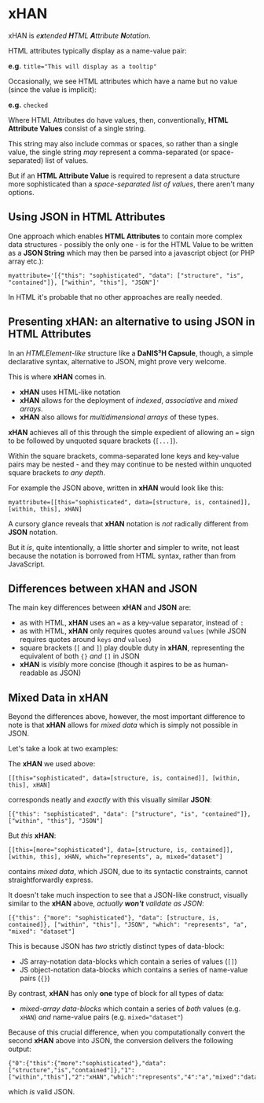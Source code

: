 # xHAN
xHAN is *e**x**tended **H**TML **A**ttribute **N**otation*.

HTML attributes typically display as a name-value pair:

**e.g.** `title="This will display as a tooltip"`

Occasionally, we see HTML attributes which have a name but no value (since the value is implicit):

**e.g.** `checked`

Where HTML Attributes do have values, then, conventionally, **HTML Attribute Values** consist of a single string.

This string may also include commas or spaces, so rather than a single value, the single string *may* represent a comma-separated (or space-separated) list of values.

But if an **HTML Attribute Value** is required to represent a data structure more sophisticated than a *space-separated list of values*, there aren't many options.

## Using JSON in HTML Attributes
One approach which enables **HTML Attributes** to contain more complex data structures - possibly the only one - is for the HTML Value to be written as a **JSON String** which may then be parsed into a javascript object (or PHP array etc.):

    myattribute='[{"this": "sophisticated", "data": ["structure", "is", "contained"]}, ["within", "this"], "JSON"]'
    
In HTML it's probable that no other approaches are really needed.

## Presenting xHAN: an alternative to using JSON in HTML Attributes

In an *HTMLElement-like* structure like a **DaNIS³H Capsule**,  though, a simple declarative syntax, alternative to JSON, might prove very welcome.

This is where **xHAN** comes in.

 - **xHAN** uses HTML-like notation
 - **xHAN** allows for the deployment of *indexed*, *associative* and *mixed arrays*.
 - **xHAN** also allows for *multidimensional arrays* of these types.

**xHAN** achieves all of this through the simple expedient of allowing an `=` sign to be followed by unquoted square brackets (`[...]`).

Within the square brackets, comma-separated lone keys and key-value pairs may be nested - and they may continue to be nested within unquoted square brackets *to any depth*.

For example the JSON above, written in **xHAN** would look like this:

    myattribute=[[this="sophisticated", data=[structure, is, contained]], [within, this], xHAN]
    
A cursory glance reveals that **xHAN** notation is *not* radically different from **JSON** notation.

But it *is*, quite intentionally, a little shorter and simpler to write, not least because the notation is borrowed from HTML syntax, rather than from JavaScript.

## Differences between xHAN and JSON

The main key differences between **xHAN** and **JSON** are:

 - as with HTML, **xHAN** uses an `=` as a key-value separator, instead of `: `
 - as with HTML, **xHAN** only requires quotes around `values` (while JSON requires quotes around `keys` *and* `values`)
 - square brackets (`[` and `]`) play double duty in **xHAN**, representing the equivalent of both `{}` *and* `[]` in JSON
 - **xHAN** is *visibly* more concise (though it aspires to be as human-readable as JSON)

## Mixed Data in xHAN

Beyond the differences above, however, the most important difference to note is that **xHAN** allows for *mixed data* which is simply not possible in JSON.

Let's take a look at two examples:

The **xHAN** we used above:

    [[this="sophisticated", data=[structure, is, contained]], [within, this], xHAN]

corresponds neatly and *exactly* with this visually similar **JSON**:

    [{"this": "sophisticated", "data": ["structure", "is", "contained"]}, ["within", "this"], "JSON"]

But *this* **xHAN**:

    [[this=[more="sophisticated"], data=[structure, is, contained]], [within, this], xHAN, which="represents", a, mixed="dataset"]

contains *mixed data*, which JSON, due to its syntactic constraints, cannot straightforwardly express.

It doesn't take much inspection to see that a JSON-like construct, visually similar to the **xHAN** above, *actually **won't** validate as JSON*:

    [{"this": {"more": "sophisticated"}, "data": [structure, is, contained]}, ["within", "this"], "JSON", "which": "represents", "a", "mixed": "dataset"]
    
This is because JSON has *two* strictly distinct types of data-block:

 - JS array-notation data-blocks which contain a series of values (`[]`) 
 - JS object-notation data-blocks which contains a series of name-value pairs (`{}`)

By contrast, **xHAN** has only **one** type of block for all types of data:

 - *mixed-array data-blocks* which contain a series of *both* values (e.g. `xHAN`) *and* name-value pairs (e.g. `mixed="dataset"`)

Because of this crucial difference, when you computationally convert the second **xHAN** above into JSON, the conversion delivers the following output:

    {"0":{"this":{"more":"sophisticated"},"data":["structure","is","contained"]},"1":["within","this"],"2":"xHAN","which":"represents","4":"a","mixed":"dataset"}

which *is* valid JSON.



